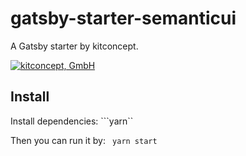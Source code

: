# gatsby-starter-semanticui
A Gatsby starter by kitconcept.

[![kitconcept, GmbH](https://kitconcept.com/logo.svg)](https://kitconcept.com)

## Install
Install dependencies:
```yarn``

Then you can run it by:
``` yarn start```

